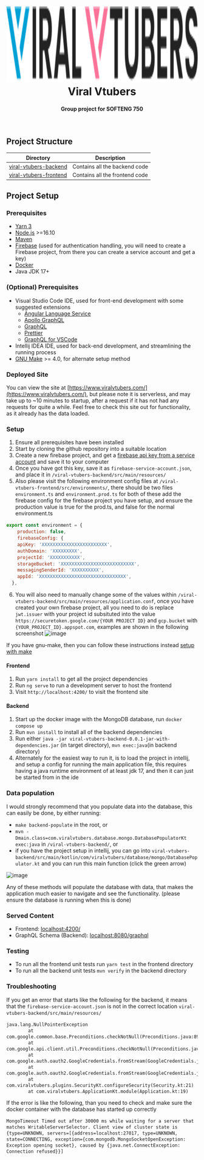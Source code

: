 <h1 align="center">
  <img src="https://github.com/UOA-CS732-SE750-Students-2022/project-group-viral-vtubers/blob/main/viral-vtubers-frontend/src/assets/logo.svg" alt="Viral Vtubers" height="200px"></a>
  <br>
  Viral Vtubers
  <br>
</h1>
<h4 align="center">Group project for SOFTENG 750</h4>
<p align="center">
<br>

## Project Structure

| Directory     |   Description |
|---------------|---------------|
| [viral-vtubers-backend](https://github.com/UOA-CS732-SE750-Students-2022/project-group-viral-vtubers/tree/main/viral-vtubers-backend) | Contains all the backend code |
| [viral-vtubers-frontend](https://github.com/UOA-CS732-SE750-Students-2022/project-group-viral-vtubers/tree/main/viral-vtubers-frontend) | Contains all the frontend code|

## Project Setup

### Prerequisites
- [Yarn 3](https://yarnpkg.com/getting-started/install)
- [Node.js](https://nodejs.org/en/) >=16.10
- [Maven](https://maven.apache.org/)
- [Firebase](https://firebase.google.com/) (used for authentication handling, you will need to create a Firebase project, from there you can create a service account and get a key)
- [Docker](https://www.docker.com/)
- Java JDK 17+



### (Optional) Prerequisites
- Visual Studio Code IDE, used for front-end development with some suggested extensions
  -   [Angular Language Service](https://marketplace.visualstudio.com/items?itemName=Angular.ng-template)
  -   [Apollo GraphQL](https://marketplace.visualstudio.com/items?itemName=apollographql.vscode-apollo)
  -   [GraphQL](https://marketplace.visualstudio.com/items?itemName=GraphQL.vscode-graphql)
  -   [Prettier](https://marketplace.visualstudio.com/items?itemName=esbenp.prettier-vscode)
  -   [GraphQL for VSCode](https://marketplace.visualstudio.com/items?itemName=kumar-harsh.graphql-for-vscode)
- Intellij IDEA IDE, used for back-end development, and streamlining the running process
- [GNU Make](https://www.gnu.org/software/make/) >= 4.0, for alternate setup method

### Deployed Site
You can view the site at [https://www.viralvtubers.com/](https://www.viralvtubers.com/), but please note it is serverless, and may take up to ~10 minutes to startup, after a request if it has not had any requests for quite a while. Feel free to check this site out for functionality, as it already has the data loaded. 

### Setup

1. Ensure all prerequisites have been installed
2. Start by cloning the github repository into a suitable location
3. Create a new firebase project, and get a [firebase api key from a service account](https://firebase.google.com/docs/auth/web/custom-auth) and save it to your computer
4. Once you have got this key, save it as `firebase-service-account.json`, and place it in `/viral-vtubers-backend/src/main/resources/`
5. Also please visit the following environment config files at `/viral-vtubers-frontend/src/environments/`, there should be two files `environment.ts` and `environment.prod.ts` for both of these add the firebase config for the firebase project you have setup, and ensure the production value is true for the prod.ts, and false for the normal environment.ts 
```javascript 
export const environment = {
    production: false,
    firebaseConfig: {
    apiKey: 'XXXXXXXXXXXXXXXXXXXXXXXX',
    authDomain: 'XXXXXXXXX',
    projectId: 'XXXXXXXXXXX',
    storageBucket: 'XXXXXXXXXXXXXXXXXXXXXXXXXXX',
    messagingSenderId: 'XXXXXXXXXX',
    appId: 'XXXXXXXXXXXXXXXXXXXXXXXXXXXXXXXX',
  },
```
6. You will also need to manually change some of the values within `/viral-vtubers-backend/src/main/resources/application.conf`, once you have created your own firebase project, all you need to do is replace `jwt.issuer` with your project id subsituted into the value `https://securetoken.google.com/{YOUR PROJECT ID}` and `gcp.bucket` with `{YOUR_PROJECT_ID}.appspot.com`, examples are shown in the following screenshot
  ![image](https://user-images.githubusercontent.com/66896513/168470984-c9bbe339-d667-4d92-8805-df482c417d47.png)

If you have gnu-make, then you can follow these instructions instead [setup with make](https://github.com/UOA-CS732-SE750-Students-2022/project-group-viral-vtubers/wiki/Project-Setup:-Make)

#### Frontend

1. Run `yarn install` to get all the project dependencies
2. Run `ng serve` to run a development server to host the frontend
3. Visit `http://localhost:4200/` to visit the frontend site

#### Backend
1. Start up the docker image with the MongoDB database, run `docker compose up`
2. Run `mvn install` to install all of the backend dependencies
3. Run either `java -jar viral-vtubers-backend-0.0.1-jar-with-dependencies.jar` (in target directory), `mvn exec:java`(in backend directory)
4. Alternately for the easiest way to run it, is to load the project in intellij, and setup a config for running the main application file, this requires having a java runtime environment of at least jdk 17, and then it can just be started from in the ide
  
### Data population

I would strongly recommend that you populate data into the database, this can easily be done, by either running: 
- `make backend-populate` in the root, or 
- `mvn -Dmain.class=com.viralvtubers.database.mongo.DatabasePopulatorKt exec:java` in `/viral-vtubers-backend/`, or
- if you have the project setup in intellij, you can go into `viral-vtubers-backend/src/main/kotlin/com/viralvtubers/database/mongo/DatabasePopulator.kt` and you can run this main function (click the green arrow) 
  
![image](https://user-images.githubusercontent.com/66896513/168790409-708f53d4-7ca4-48d2-971e-02fc58af93e5.png)
  
Any of these methods will populate the database with data, that makes the application much easier to navigate and see the functionality. (please ensure the database is running when this is done)


### Served Content

- Frontend: [localhost:4200/](http://localhost:4200/)
- GraphQL Schema (Backend): [localhost:8080/graphql](http://localhost:8080/graphql)

### Testing
- To run all the frontend unit tests run `yarn test` in the frontend directory
- To run all the backend unit tests `mvn verify` in the backend directory

### Troubleshooting

If you get an error that starts like the following for the backend, it means that the `firebase-service-account.json` is not in the correct location `viral-vtubers-backend/src/main/resources/`
```
java.lang.NullPointerException
        at com.google.common.base.Preconditions.checkNotNull(Preconditions.java:892)
        at com.google.api.client.util.Preconditions.checkNotNull(Preconditions.java:125)
        at com.google.auth.oauth2.GoogleCredentials.fromStream(GoogleCredentials.java:151)
        at com.google.auth.oauth2.GoogleCredentials.fromStream(GoogleCredentials.java:134)
        at com.viralvtubers.plugins.SecurityKt.configureSecurity(Security.kt:21)
        at com.viralvtubers.ApplicationKt.module(Application.kt:19)  
```

If the error is like the following, than you need to check and make sure the docker container with the database has started up correctly
```
MongoTimeout Timed out after 30000 ms while waiting for a server that matches WritableServerSelector. Client view of cluster state is {type=UNKNOWN, servers=[{address=localhost:27017, type=UNKNOWN, state=CONNECTING, exception={com.mongodb.MongoSocketOpenException: Exception opening socket}, caused by {java.net.ConnectException: Connection refused}}]
```
